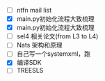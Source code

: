 - [ ] ntfn mail list
- [x] main.py初始化流程大致梳理
- [x] main.py初始化流程大致梳理
- [ ] sel4 相关论文(from L3 to L4)
- [ ] Nats 架构和原理
- [ ] 自己写一个systemxml，跑
- [x] 编译SDK
- [ ] TREESLS

